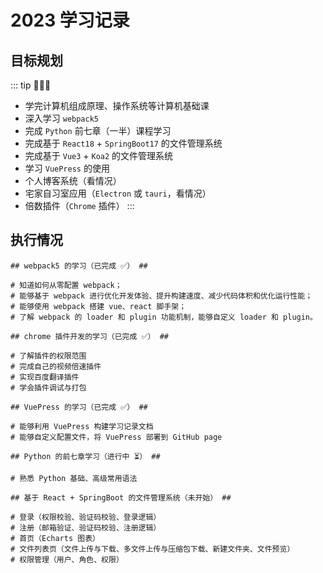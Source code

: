 # 2023 学习记录 <Badge text="2023"/>

## 目标规划

::: tip 💬💬💬

- 学完计算机组成原理、操作系统等计算机基础课
- 深入学习 `webpack5`
- 完成 `Python` 前七章（一半）课程学习
- 完成基于 `React18` + `SpringBoot17` 的文件管理系统
- 完成基于 `Vue3` + `Koa2` 的文件管理系统
- 学习 `VuePress` 的使用
- 个人博客系统（看情况）
- 宅家自习室应用（`Electron` 或 `tauri`，看情况）
- 倍数插件（`Chrome` 插件）
:::

## 执行情况

```sh{1}
## webpack5 的学习（已完成 ✅） ##

# 知道如何从零配置 webpack；
# 能够基于 webpack 进行优化开发体验、提升构建速度、减少代码体积和优化运行性能；
# 能够使用 webpack 搭建 vue、react 脚手架；
# 了解 webpack 的 loader 和 plugin 功能机制，能够自定义 loader 和 plugin。
```

```sh{1}
## chrome 插件开发的学习（已完成 ✅） ##

# 了解插件的权限范围
# 完成自己的视频倍速插件
# 实现百度翻译插件
# 学会插件调试与打包
```

```sh{1}
## VuePress 的学习（已完成 ✅） ##

# 能够利用 VuePress 构建学习记录文档
# 能够自定义配置文件，将 VuePress 部署到 GitHub page
```

```sh{1}
## Python 的前七章学习（进行中 ⏳️） ##

# 熟悉 Python 基础、高级常用语法
```

```sh{1}
## 基于 React + SpringBoot 的文件管理系统（未开始） ##

# 登录（权限校验、验证码校验、登录逻辑）
# 注册（邮箱验证、验证码校验、注册逻辑）
# 首页（Echarts 图表）
# 文件列表页（文件上传与下载、多文件上传与压缩包下载、新建文件夹、文件预览）
# 权限管理（用户、角色、权限）
```
